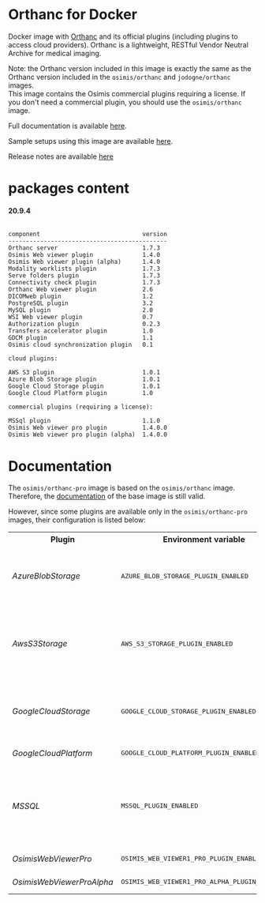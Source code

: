 # Orthanc for Docker
Docker image with [Orthanc](https://www.orthanc-server.com/) and its official plugins (including plugins to access cloud providers). Orthanc is a lightweight, RESTful Vendor Neutral Archive for medical imaging.

Note: the Orthanc version included in this image is exactly the same as the Orthanc version included in the `osimis/orthanc` and `jodogne/orthanc` images.  
This image contains the Osimis commercial plugins requiring a license.  If you don't need a commercial plugin, you should use the `osimis/orthanc` image.

Full documentation is available [here](https://book.orthanc-server.com/users/docker-osimis.html).

Sample setups using this image are available [here](https://bitbucket.org/osimis/orthanc-setup-samples/).

Release notes are available [here](https://bitbucket.org/osimis/orthanc-builder/src/master/release-notes-docker-images.txt)


# packages content

#### 20.9.4
```

component                             version
---------------------------------------------
Orthanc server                        1.7.3
Osimis Web viewer plugin              1.4.0
Osimis Web viewer plugin (alpha)      1.4.0
Modality worklists plugin             1.7.3
Serve folders plugin                  1.7.3
Connectivity check plugin             1.7.3
Orthanc Web viewer plugin             2.6
DICOMweb plugin                       1.2
PostgreSQL plugin                     3.2
MySQL plugin                          2.0
WSI Web viewer plugin                 0.7
Authorization plugin                  0.2.3
Transfers accelerator plugin          1.0
GDCM plugin                           1.1
Osimis cloud synchronization plugin   0.1

cloud plugins:

AWS S3 plugin                         1.0.1
Azure Blob Storage plugin             1.0.1
Google Cloud Storage plugin           1.0.1
Google Cloud Platform plugin          1.0

commercial plugins (requiring a license):

MSSql plugin                          1.1.0
Osimis Web viewer pro plugin          1.4.0.0
Osimis Web viewer pro plugin (alpha)  1.4.0.0
```

# Documentation

The `osimis/orthanc-pro` image is based on the `osimis/orthanc` image.  Therefore, the [documentation](https://book.orthanc-server.com/users/docker-osimis.html) of the base image is still valid.

However, since some plugins are available only in the `osimis/orthanc-pro` images, their configuration is listed below:


<!-- code belowed is generated by # python3 generatePluginDoc.py --folder ../orthanc-pro-builder --output html -->

<table>
<tr><th>Plugin</th><th>Environment variable</th><th>Default configuration</th></tr>
<tr><td><em>AzureBlobStorage</em></td><td><pre>AZURE_BLOB_STORAGE_PLUGIN_ENABLED</pre></td><td><pre>{    
  "AzureBlobStorage": {
    "ConnectionString": "MUST BE DEFINED BY YOU",
    "ContainerName": "MUST BE DEFINED BY YOU"
  }
}</pre></td></tr>
<tr><td><em>AwsS3Storage</em></td><td><pre>AWS_S3_STORAGE_PLUGIN_ENABLED</pre></td><td><pre>{
  "AwsS3Storage": {
    "BucketName": "MUST BE DEFINED BY YOU",
    "Region": "MUST BE DEFINED BY YOU",
    "AccessKey": "MUST BE DEFINED BY YOU",
    "SecretKey": "MUST BE DEFINED BY YOU"
  }
}</pre></td></tr>
<tr><td><em>GoogleCloudStorage</em></td><td><pre>GOOGLE_CLOUD_STORAGE_PLUGIN_ENABLED</pre></td><td><pre>{
  "GoogleCloudStorage": {
    "ServiceAccountFile": "MUST BE DEFINED BY YOU",
    "BucketName": "MUST BE DEFINED BY YOU"
  }
}</pre></td></tr>
<tr><td><em>GoogleCloudPlatform</em></td><td><pre>GOOGLE_CLOUD_PLATFORM_PLUGIN_ENABLED</pre></td><td><pre></pre></td></tr>
<tr><td><em>MSSQL</em></td><td><pre>MSSQL_PLUGIN_ENABLED</pre></td><td><pre>{
  "MSSQL": {
    "EnableIndex": true,
    "EnableStorage": false,
    "Lock": false,
    "ConnectionString": "SHOULD BE DEFINED BY YOU",
    "LicenseString": "SHOULD BE DEFINED BY YOU"
  }
}</pre></td></tr>
<tr><td><em>OsimisWebViewerPro</em></td><td><pre>OSIMIS_WEB_VIEWER1_PRO_PLUGIN_ENABLED</pre></td><td><pre></pre></td></tr>
<tr><td><em>OsimisWebViewerProAlpha</em></td><td><pre>OSIMIS_WEB_VIEWER1_PRO_ALPHA_PLUGIN_ENABLED</pre></td><td><pre></pre></td></tr>
</table>